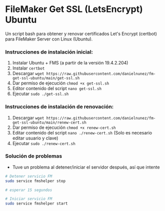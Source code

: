 # FileMaker Get SSL (LetsEncrypt) Ubuntu
Un script bash para obtener y renovar certificados Let's Encrypt (certbot) para FileMaker Server con Linux (Ubuntu).


### Instrucciones de instalación inicial:
1. Instalar Ubuntu + FMS (a partir de la versión 19.4.2.204)
2. Instalar `certbot`
3. Descargar `wget https://raw.githubusercontent.com/danielnunez/fm-get-ssl-ubuntu/main/get-ssl.sh`
4. Dar permiso de ejecución `chmod +x get-ssl.sh`
5. Editor contenido del script `nano get-ssl.sh`
6. Ejecutar `sudo ./get-ssl.sh`


### Instrucciones de instalación de renovación:
1. Descargar `wget https://raw.githubusercontent.com/danielnunez/fm-get-ssl-ubuntu/main/renew-cert.sh`
2. Dar permiso de ejecución `chmod +x renew-cert.sh`
3. Editar contenido del script `nano ./renew-cert.sh` (Solo es necesario editar usuario y clave)
4. Ejecutar `sudo ./renew-cert.sh`


### Solución de problemas
+ Tuve un problema al detener/iniciar el servidor después, así que intente
```bash
# Detener servicio FM
sudo service fmshelper stop

# esperar 15 segundos

# Iniciar servicio FM
sudo service fmshelper start
```